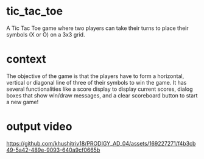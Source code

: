 # tic_tac_toe

A Tic Tac Toe game where two players can take their turns to place their symbols (X or O) on a 3x3 grid. 

# context 
The objective of the game is that the players have to form a  horizontal, vertical or diagonal line of three of their symbols to win the game. It has several functionalities like a score display to display current scores, dialog boxes that show win/draw messages, and a clear scoreboard button to start a new game!

# output video

https://github.com/khushitriv18/PRODIGY_AD_04/assets/169227271/f4b3cb49-5a42-489e-9093-640a9cf0665b

